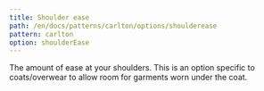 ```yaml
---
title: Shoulder ease
path: /en/docs/patterns/carlton/options/shoulderease
pattern: carlton
option: shoulderEase
---
```


The amount of ease at your shoulders. This is an option specific to coats/overwear to allow room for garments worn under the coat.

